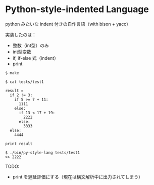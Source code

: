 
Python-style-indented Language
==============================

python みたいな indent 付きの自作言語（with bison + yacc）

実装したのは：

- 整数（int型）のみ
- int型変数
- if, if-else 式（indent）
- print

```
$ make

$ cat tests/test1

result =
  if 2 != 3:
    if 5 >= 7 + 11:
      1111
    else:
      if 13 < 17 + 19:
        2222
      else:
        3333
  else:
    4444

print result

$ ./bin/py-style-lang tests/test1
>> 2222
```

TODO:

- print を遅延評価にする（現在は構文解析中に出力されてしまう）
